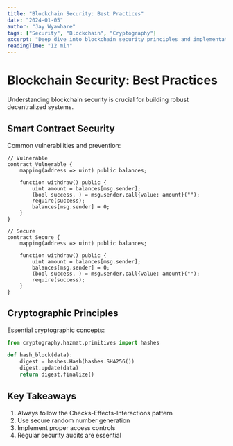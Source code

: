 ```yaml
---
title: "Blockchain Security: Best Practices"
date: "2024-01-05"
author: "Jay Wyawhare"
tags: ["Security", "Blockchain", "Cryptography"]
excerpt: "Deep dive into blockchain security principles and implementation"
readingTime: "12 min"
---
```


# Blockchain Security: Best Practices

Understanding blockchain security is crucial for building robust decentralized systems.

## Smart Contract Security

Common vulnerabilities and prevention:

```solidity
// Vulnerable
contract Vulnerable {
    mapping(address => uint) public balances;
    
    function withdraw() public {
        uint amount = balances[msg.sender];
        (bool success, ) = msg.sender.call{value: amount}("");
        require(success);
        balances[msg.sender] = 0;
    }
}

// Secure
contract Secure {
    mapping(address => uint) public balances;
    
    function withdraw() public {
        uint amount = balances[msg.sender];
        balances[msg.sender] = 0;
        (bool success, ) = msg.sender.call{value: amount}("");
        require(success);
    }
}
```

## Cryptographic Principles

Essential cryptographic concepts:

```python
from cryptography.hazmat.primitives import hashes

def hash_block(data):
    digest = hashes.Hash(hashes.SHA256())
    digest.update(data)
    return digest.finalize()
```

## Key Takeaways

1. Always follow the Checks-Effects-Interactions pattern
2. Use secure random number generation
3. Implement proper access controls
4. Regular security audits are essential
